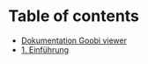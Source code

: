 # Table of contents

* [Dokumentation Goobi viewer](README.md)
* [1. Einführung](1.-einfuehrung.md)

